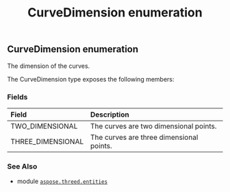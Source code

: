 ﻿---
title: CurveDimension enumeration
second_title: Aspose.3D for Python via .NET API References
description: 
type: docs
weight: 610
url: /python-net/aspose.threed.entities/curvedimension/
is_root: false
---

## CurveDimension enumeration

The dimension of the curves.



The CurveDimension type exposes the following members:

### Fields
| Field | Description |
| :- | :- |
| TWO_DIMENSIONAL | The curves are two dimensional points. |
| THREE_DIMENSIONAL | The curves are three dimensional points. |



### See Also
* module [`aspose.threed.entities`](..)

